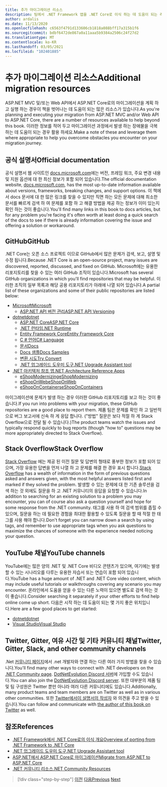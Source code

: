 ```yaml
---
title: 추가 마이그레이션 리소스
description: 팀에서 .NET Framework 앱을 .NET Core로 이식 하는 데 도움이 되는 리소스를 찾을 수 있는 곳은 어디 인가요?
author: ardalis
ms.date: 11/13/2020
ms.openlocfilehash: c6563f4791d133606cb1818a088bff17a315b1f6
ms.sourcegitcommit: bdbf6472de867a0a11aaa5b9384a2506c24f27d2
ms.translationtype: MT
ms.contentlocale: ko-KR
ms.lasthandoff: 03/05/2021
ms.locfileid: "102401885"
---
```

# <a name="additional-migration-resources"></a><span data-ttu-id="a9e1b-103">추가 마이그레이션 리소스</span><span class="sxs-lookup"><span data-stu-id="a9e1b-103">Additional migration resources</span></span>

<span data-ttu-id="a9e1b-104">ASP.NET MVC 및/또는 Web API에서 ASP.NET Core로의 마이그레이션을 계획 하 고 실행 하는 경우이 책을 벗어나는 데 도움이 되는 많은 리소스가 있습니다.</span><span class="sxs-lookup"><span data-stu-id="a9e1b-104">As you're planning and executing your migration from ASP.NET MVC and/or Web API to ASP.NET Core, there are a number of resources available to help beyond this book.</span></span> <span data-ttu-id="a9e1b-105">이러한 정보를 적어 두고 마이그레이션 과정에서 발생 하는 장애물을 극복 하는 데 도움이 되는 경우 활용 하세요.</span><span class="sxs-lookup"><span data-stu-id="a9e1b-105">Make a note of these and leverage them where appropriate to help you overcome obstacles you encounter on your migration journey.</span></span>

## <a name="official-documentation"></a><span data-ttu-id="a9e1b-106">공식 설명서</span><span class="sxs-lookup"><span data-stu-id="a9e1b-106">Official documentation</span></span>

<span data-ttu-id="a9e1b-107">공식 설명서 웹 사이트인 [docs.microsoft.com](https://docs.microsoft.com/)에는 버전, 프레임 워크, 주요 변경 내용 및 지원 옵션에 대 한 최신 정보가 포함 되어 있습니다.</span><span class="sxs-lookup"><span data-stu-id="a9e1b-107">The official documentation website, [docs.microsoft.com](https://docs.microsoft.com/), has the most up-to-date information available about versions, frameworks, breaking changes, and support options.</span></span> <span data-ttu-id="a9e1b-108">이 책에서 docs 문서에 대 한 많은 링크를 찾을 수 있지만 직면 하는 모든 문제에 대해 최소한 문서를 빠르게 검색 하 여 문제를 포함 하 고 해결 방법을 제공 하는 정보가 이미 있는지 확인 하는 것이 좋습니다.</span><span class="sxs-lookup"><span data-stu-id="a9e1b-108">You'll find many links in this book to docs articles, but for any problem you're facing it's often worth at least doing a quick search of the docs to see if there is already information covering the issue and offering a solution or workaround.</span></span>

## <a name="github"></a><span data-ttu-id="a9e1b-109">GitHub</span><span class="sxs-lookup"><span data-stu-id="a9e1b-109">GitHub</span></span>

<span data-ttu-id="a9e1b-110">.NET Core는 오픈 소스 프로젝트 이므로 GitHub에서 많은 문제가 검색, 보고, 설명 및 수정 됩니다.</span><span class="sxs-lookup"><span data-stu-id="a9e1b-110">Because .NET Core is an open-source project, many issues are discovered, reported, discussed, and fixed on GitHub.</span></span> <span data-ttu-id="a9e1b-111">Microsoft에는 유용한 리포지토리를 찾을 수 있는 여러 GitHub 조직이 있습니다.</span><span class="sxs-lookup"><span data-stu-id="a9e1b-111">Microsoft has several GitHub organizations in which you'll find repositories that may be helpful.</span></span> <span data-ttu-id="a9e1b-112">이러한 조직의 일부 목록과 해당 공용 리포지토리가 아래에 나열 되어 있습니다.</span><span class="sxs-lookup"><span data-stu-id="a9e1b-112">A partial list of these organizations and some of their public repositories are listed below:</span></span>

- [<span data-ttu-id="a9e1b-113">Microsoft</span><span class="sxs-lookup"><span data-stu-id="a9e1b-113">Microsoft</span></span>](https://github.com/microsoft)
  - [<span data-ttu-id="a9e1b-114">ASP.NET API 버전 관리</span><span class="sxs-lookup"><span data-stu-id="a9e1b-114">ASP.NET API Versioning</span></span>](https://github.com/microsoft/aspnet-api-versioning)
- [<span data-ttu-id="a9e1b-115">dotnet</span><span class="sxs-lookup"><span data-stu-id="a9e1b-115">dotnet</span></span>](https://github.com/dotnet)
  - [<span data-ttu-id="a9e1b-116">ASP.NET Core</span><span class="sxs-lookup"><span data-stu-id="a9e1b-116">ASP.NET Core</span></span>](https://github.com/dotnet/aspnetcore)
  - [<span data-ttu-id="a9e1b-117">.NET 런타임</span><span class="sxs-lookup"><span data-stu-id="a9e1b-117">.NET Runtime</span></span>](https://github.com/dotnet/runtime)
  - [<span data-ttu-id="a9e1b-118">Entity Framework Core</span><span class="sxs-lookup"><span data-stu-id="a9e1b-118">Entity Framework Core</span></span>](https://github.com/dotnet/efcore)
  - [<span data-ttu-id="a9e1b-119">C # 언어</span><span class="sxs-lookup"><span data-stu-id="a9e1b-119">C# Language</span></span>](https://github.com/dotnet/csharplang)
  - [<span data-ttu-id="a9e1b-120">문서</span><span class="sxs-lookup"><span data-stu-id="a9e1b-120">Docs</span></span>](https://github.com/dotnet/docs)
  - [<span data-ttu-id="a9e1b-121">Docs 샘플</span><span class="sxs-lookup"><span data-stu-id="a9e1b-121">Docs Samples</span></span>](https://github.com/dotnet/samples)
  - [<span data-ttu-id="a9e1b-122">변환 시도</span><span class="sxs-lookup"><span data-stu-id="a9e1b-122">Try Convert</span></span>](https://github.com/dotnet/try-convert)
  - [<span data-ttu-id="a9e1b-123">.NET 업그레이드 도우미 도구</span><span class="sxs-lookup"><span data-stu-id="a9e1b-123">.NET Upgrade Assistant tool</span></span>](https://aka.ms/dotnet-upgrade-assistant)
- [<span data-ttu-id="a9e1b-124">.NET 아키텍처 참조 앱</span><span class="sxs-lookup"><span data-stu-id="a9e1b-124">.NET Architecture Reference Apps</span></span>](https://github.com/dotnet-architecture)
  - [<span data-ttu-id="a9e1b-125">eShopModernizing</span><span class="sxs-lookup"><span data-stu-id="a9e1b-125">eShopModernizing</span></span>](https://github.com/dotnet-architecture/eShopModernizing)
  - [<span data-ttu-id="a9e1b-126">eShopOnWeb</span><span class="sxs-lookup"><span data-stu-id="a9e1b-126">eShopOnWeb</span></span>](https://github.com/dotnet-architecture/eShopOnWeb)
  - [<span data-ttu-id="a9e1b-127">eShopOnContainers</span><span class="sxs-lookup"><span data-stu-id="a9e1b-127">eShopOnContainers</span></span>](https://github.com/dotnet-architecture/eShopOnContainers)

<span data-ttu-id="a9e1b-128">마이그레이션에 문제가 발생 하는 경우 이러한 GitHub 리포지토리를 보고 하는 것이 좋습니다.</span><span class="sxs-lookup"><span data-stu-id="a9e1b-128">If you run into problems with your migration, these GitHub repositories are a good place to report them.</span></span> <span data-ttu-id="a9e1b-129">제품 팀은 문제를 확인 하 고 일반적으로 버그 보고서에 신속 하 게 응답 합니다. ("방법" 질문은 보다 적절 하 게 Stack Overflow으로 전달 될 수 있습니다.)</span><span class="sxs-lookup"><span data-stu-id="a9e1b-129">The product teams watch the issues and typically respond quickly to bug reports (though "how to" questions may be more appropriately directed to Stack Overflow).</span></span>

## <a name="stack-overflow"></a><span data-ttu-id="a9e1b-130">Stack Overflow</span><span class="sxs-lookup"><span data-stu-id="a9e1b-130">Stack Overflow</span></span>

<span data-ttu-id="a9e1b-131">[Stack Overflow](https://stackoverflow.com/) 에는 제공 된 이전 질문 및 답변의 형태로 풍부한 정보가 포함 되어 있으며, 가장 유용한 답변을 먼저 나열 하 고 문제를 해결 한 경우 표시 합니다.</span><span class="sxs-lookup"><span data-stu-id="a9e1b-131">[Stack Overflow](https://stackoverflow.com/) has a wealth of information in the form of previous questions asked and answers given, with the most helpful answers listed first and marked if they solved the problem.</span></span> <span data-ttu-id="a9e1b-132">발생할 수 있는 문제에 대 한 기존 솔루션을 검색 하는 것 외에도 질문을 하 고 .NET 커뮤니티의 응답을 요청할 수 있습니다.</span><span class="sxs-lookup"><span data-stu-id="a9e1b-132">In addition to searching for an existing solution to a problem you may encounter, you can of course also ask a question yourself and hope for some response from the .NET community.</span></span> <span data-ttu-id="a9e1b-133">태그를 사용 하 여 검색 범위를 좁힐 수 있으며, 질문을 하는 데 필요한 경험을 최대한 활용할 수 있도록 질문을 할 때 적절 한 태그를 사용 해야 합니다.</span><span class="sxs-lookup"><span data-stu-id="a9e1b-133">Don't forget you can narrow down a search by using tags, and remember to use appropriate tags when you ask questions to maximize the chances of someone with the experience needed noticing your question.</span></span>

## <a name="youtube-channels"></a><span data-ttu-id="a9e1b-134">YouTube 채널</span><span class="sxs-lookup"><span data-stu-id="a9e1b-134">YouTube channels</span></span>

<span data-ttu-id="a9e1b-135">YouTube에는 많은 양의 .NET 및 .NET Core 비디오 콘텐츠가 있으며, 여기에는 발생할 수 있는 시나리오를 다루는 유용한 자습서 또는 연습이 포함 되어 있습니다.</span><span class="sxs-lookup"><span data-stu-id="a9e1b-135">YouTube has a huge amount of .NET and .NET Core video content, which may include useful tutorials or walkthroughs covering any scenario you may encounter.</span></span> <span data-ttu-id="a9e1b-136">온라인에서 도움을 얻을 수 있는 다른 노력이 있으면 별도로 검색 하는 것이 좋습니다.</span><span class="sxs-lookup"><span data-stu-id="a9e1b-136">Consider searching it separately if your other efforts to find help online come up short.</span></span> <span data-ttu-id="a9e1b-137">다음은 시작 하는 데 도움이 되는 몇 가지 좋은 위치입니다.</span><span class="sxs-lookup"><span data-stu-id="a9e1b-137">Here are a few good places to get started:</span></span>

- [<span data-ttu-id="a9e1b-138">dotnet</span><span class="sxs-lookup"><span data-stu-id="a9e1b-138">dotnet</span></span>](https://www.youtube.com/dotnet)
- [<span data-ttu-id="a9e1b-139">Visual Studio</span><span class="sxs-lookup"><span data-stu-id="a9e1b-139">Visual Studio</span></span>](https://www.youtube.com/visualstudio)

## <a name="twitter-gitter-slack-and-other-community-channels"></a><span data-ttu-id="a9e1b-140">Twitter, Gitter, 여유 시간 및 기타 커뮤니티 채널</span><span class="sxs-lookup"><span data-stu-id="a9e1b-140">Twitter, Gitter, Slack, and other community channels</span></span>

<span data-ttu-id="a9e1b-141">.Net [커뮤니티 페이지](https://dotnet.microsoft.com/platform/community)에서 .net 개발자와 연결 하는 다른 여러 가지 방법을 찾을 수 있습니다.</span><span class="sxs-lookup"><span data-stu-id="a9e1b-141">You'll find many other ways to connect with .NET developers on the [.NET Community page](https://dotnet.microsoft.com/platform/community).</span></span> <span data-ttu-id="a9e1b-142">[DotNetEvolution Discord 서버](https://aka.ms/dotnet-discord)에 가입할 수도 있습니다.</span><span class="sxs-lookup"><span data-stu-id="a9e1b-142">You can also join the [DotNetEvolution Discord server](https://aka.ms/dotnet-discord).</span></span> <span data-ttu-id="a9e1b-143">또한 대부분의 제품 팀 및 팀 구성원은 Twitter 뿐만 아니라 여러 다른 커뮤니티에도 있습니다.</span><span class="sxs-lookup"><span data-stu-id="a9e1b-143">Additionally, many product teams and team members are on Twitter as well as in various other communities.</span></span> <span data-ttu-id="a9e1b-144">또한 [Twitter에서이 설명서의 작성자](https://twitter.com/ardalis) 와 의견을 주고 받을 수 있습니다.</span><span class="sxs-lookup"><span data-stu-id="a9e1b-144">You can follow and communicate with [the author of this book on Twitter](https://twitter.com/ardalis) as well.</span></span>

## <a name="references"></a><span data-ttu-id="a9e1b-145">참조</span><span class="sxs-lookup"><span data-stu-id="a9e1b-145">References</span></span>

- [<span data-ttu-id="a9e1b-146">.NET Framework에서 .NET Core로의 이식 개요</span><span class="sxs-lookup"><span data-stu-id="a9e1b-146">Overview of porting from .NET Framework to .NET Core</span></span>](../../core/porting/index.md)
- [<span data-ttu-id="a9e1b-147">.NET 업그레이드 도우미 도구</span><span class="sxs-lookup"><span data-stu-id="a9e1b-147">.NET Upgrade Assistant tool</span></span>](https://aka.ms/dotnet-upgrade-assistant)
- [<span data-ttu-id="a9e1b-148">ASP.NET에서 ASP.NET Core로 마이그레이션</span><span class="sxs-lookup"><span data-stu-id="a9e1b-148">Migrate from ASP.NET to ASP.NET Core</span></span>](../../core/porting/index.md)
- [<span data-ttu-id="a9e1b-149">.NET 커뮤니티 리소스</span><span class="sxs-lookup"><span data-stu-id="a9e1b-149">.NET Community Resources</span></span>](https://dotnet.microsoft.com/platform/community)

>[!div class="step-by-step"]
><span data-ttu-id="a9e1b-150">[이전](deployment-strategies.md)
>[다음](architectural-differences.md)</span><span class="sxs-lookup"><span data-stu-id="a9e1b-150">[Previous](deployment-strategies.md)
[Next](architectural-differences.md)</span></span>
